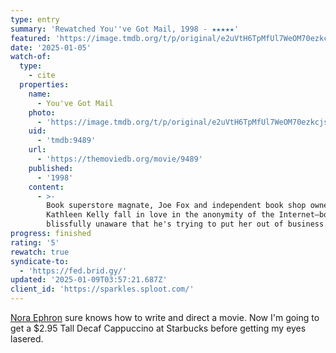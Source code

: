 ```yaml
---
type: entry
summary: 'Rewatched You''ve Got Mail, 1998 - ★★★★★'
featured: 'https://image.tmdb.org/t/p/original/e2uVtH6TpMfUl7WeOM70ezkcjsU.jpg'
date: '2025-01-05'
watch-of:
  type:
    - cite
  properties:
    name:
      - You've Got Mail
    photo:
      - 'https://image.tmdb.org/t/p/original/e2uVtH6TpMfUl7WeOM70ezkcjsU.jpg'
    uid:
      - 'tmdb:9489'
    url:
      - 'https://themoviedb.org/movie/9489'
    published:
      - '1998'
    content:
      - >-
        Book superstore magnate, Joe Fox and independent book shop owner,
        Kathleen Kelly fall in love in the anonymity of the Internet—both
        blissfully unaware that he's trying to put her out of business.
progress: finished
rating: '5'
rewatch: true
syndicate-to:
  - 'https://fed.brid.gy/'
updated: '2025-01-09T03:57:21.687Z'
client_id: 'https://sparkles.sploot.com/'
---
```

[Nora Ephron](https://www.imdb.com/name/nm0001188/) sure knows how to write and direct a movie. Now I'm going to get a $2.95 Tall Decaf Cappuccino at Starbucks before getting my eyes lasered.
